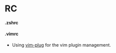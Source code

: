 # RC

#### .zshrc

#### .vimrc
- Using [vim-plug](https://github.com/junegunn/vim-plug) for the vim plugin management.
